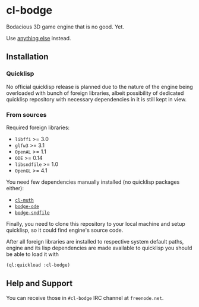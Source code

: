 # cl-bodge
Bodacious 3D game engine that is no good. Yet.

Use [anything else](https://github.com/lispgames/lispgames.github.io/wiki/CommonLisp) instead.

## Installation

### Quicklisp
No official quicklisp release is planned due to the nature of the engine being overloaded with bunch of foreign libraries, albeit possibility of dedicated quicklisp repository with necessary dependencies in it is still kept in view.

### From sources

Required foreign libraries:
* `libffi`     >= 3.0
* `glfw3`      >= 3.1
* `OpenAL`     >= 1.1
* `ODE`        >= 0.14
* `libsndfile` >= 1.0
* `OpenGL`     >= 4.1

You need few dependencies manually installed (no quicklisp packages either):
* [`cl-muth`](https://github.com/borodust/cl-muth)
* [`bodge-ode`](https://github.com/borodust/bodge-ode)
* [`bodge-sndfile`](https://github.com/borodust/bodge-sndfile)

Finally, you need to clone this repository to your local machine and setup quicklisp, so it could find engine's source code.


After all foreign libraries are installed to respective system default paths, engine and its lisp dependencies are made available to quicklisp you should be able to load it with
```lisp
(ql:quickload :cl-bodge)
```

## Help and Support
You can receive those in `#cl-bodge` IRC channel at `freenode.net`.